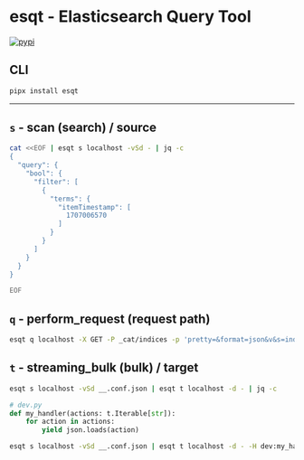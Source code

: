 # esqt - Elasticsearch Query Tool

[![pypi](https://img.shields.io/pypi/v/esqt.svg)](https://pypi.python.org/pypi/esqt)

## CLI

```sh
pipx install esqt
```

---

## `s` - scan (search) / source

```sh
cat <<EOF | esqt s localhost -vSd - | jq -c
{
  "query": {
    "bool": {
      "filter": [
        {
          "terms": {
            "itemTimestamp": [
              1707006570
            ]
          }
        }
      ]
    }
  }
}

EOF
```

## `q` - perform_request (request path)

```sh
esqt q localhost -X GET -P _cat/indices -p 'pretty=&format=json&v&s=index' | jq
```

## `t` - streaming_bulk (bulk) / target

```sh
esqt s localhost -vSd __.conf.json | esqt t localhost -d - | jq -c
```

```py
# dev.py
def my_handler(actions: t.Iterable[str]):
    for action in actions:
        yield json.loads(action)
```

```sh
esqt s localhost -vSd __.conf.json | esqt t localhost -d - -H dev:my_handler | jq -c
```
